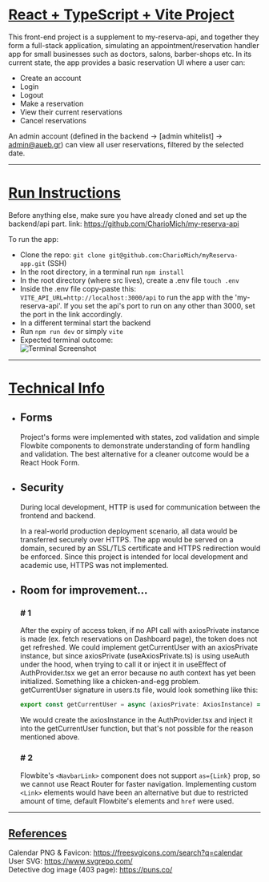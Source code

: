 # <u>React + TypeScript + Vite Project </u>

This front-end project is a supplement to my-reserva-api, and together they form a full-stack application,
simulating an appointment/reservation handler app for small businesses such as doctors, salons, barber-shops etc.
In its current state, the app provides a basic reservation UI where a user can: 
- Create an account
- Login
- Logout
- Make a reservation
- View their current reservations 
- Cancel reservations

An admin account (defined in the backend -> \[admin whitelist\] -> admin@aueb.gr) can view all user reservations, 
filtered by the selected date.

---

# <u> Run Instructions </u> 
Before anything else, make sure you have already cloned and set up the backend/api part. link: https://github.com/CharioMich/my-reserva-api <br>

To run the app:
- Clone the repo:
  ``` git clone git@github.com:CharioMich/myReserva-app.git ``` (SSH)
- In the root directory, in a terminal run ``` npm install ```
- In the root directory (where src lives), create a .env file ``` touch .env ```
- Inside the .env file copy-paste this: ``` VITE_API_URL=http://localhost:3000/api ``` to run the app with the 'my-reserva-api'. If you set the api's port to run on any other than 3000, set the port in the link accordingly.
- In a different terminal start the backend
- Run ``` npm run dev ``` or simply ``` vite ```
- Expected terminal outcome: <br>
  ![Terminal Screenshot](./public/terminal-vite.png)

---
# <u> Technical Info </u>

- ## Forms
  Project's forms were implemented with states, zod validation and simple Flowbite components
  to demonstrate understanding of form handling and validation.
  The best alternative for a cleaner outcome would be a React Hook Form.

- ## Security

  During local development, HTTP is used for communication between the frontend and backend.

  In a real-world production deployment scenario, all data would be transferred securely over HTTPS.
  The app would be served on a domain, secured by an SSL/TLS certificate and HTTPS redirection would be enforced.
  Since this project is intended for local development and academic use, HTTPS was not implemented.


- ## Room for improvement...
  ### # 1 <br>
  After the expiry of access token, if no API call with axiosPrivate instance is made (ex. fetch reservations on Dashboard page),
  the token does not get refreshed. We could implement getCurrentUser with an axiosPrivate instance, but
  since axiosPrivate (useAxiosPrivate.ts) is using useAuth under the hood, when trying to call it or inject it in  useEffect of
  AuthProvider.tsx we get an error because no auth context has yet been initialized. Something like a chicken-and-egg problem. <br>
  getCurrentUser signature in users.ts file, would look something like this:
  
  ```js
  export const getCurrentUser = async (axiosPrivate: AxiosInstance) => {...}
  ```
  We would create the axiosInstance in the AuthProvider.tsx and inject it into the getCurrentUser function, but that's 
  not possible for the reason mentioned above. 
  
  ### # 2
  Flowbite's ``` <NavbarLink> ``` component does not support ``` as={Link} ``` prop, so we cannot use 
  React Router for faster navigation. Implementing custom ``` <Link> ``` elements would have been an
  alternative but due to restricted amount of time, default Flowbite's elements and ``` href ``` were used.

--- 

## <u>References</u>

Calendar PNG & Favicon: https://freesvgicons.com/search?q=calendar <br>
User SVG: https://www.svgrepo.com/ <br>
Detective dog image (403 page): https://puns.co/